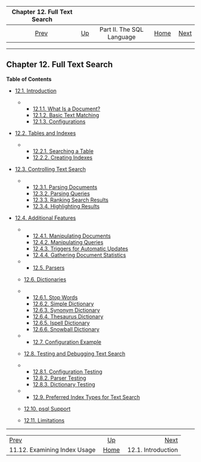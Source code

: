 <!--?xml version="1.0" encoding="UTF-8" standalone="no"?-->

|                 Chapter 12. Full Text Search                 |                                            |                           |                                                       |                                                     |
| :----------------------------------------------------------: | :----------------------------------------- | :-----------------------: | ----------------------------------------------------: | --------------------------------------------------: |
| [Prev](indexes-examine.html "11.12. Examining Index Usage")  | [Up](sql.html "Part II. The SQL Language") | Part II. The SQL Language | [Home](index.html "PostgreSQL 17devel Documentation") |  [Next](textsearch-intro.html "12.1. Introduction") |

***

## Chapter 12. Full Text Search

**Table of Contents**

* [12.1. Introduction](textsearch-intro.html)

  * *   [12.1.1. What Is a Document?](textsearch-intro.html#TEXTSEARCH-DOCUMENT)
    * [12.1.2. Basic Text Matching](textsearch-intro.html#TEXTSEARCH-MATCHING)
    * [12.1.3. Configurations](textsearch-intro.html#TEXTSEARCH-INTRO-CONFIGURATIONS)

* [12.2. Tables and Indexes](textsearch-tables.html)

  * *   [12.2.1. Searching a Table](textsearch-tables.html#TEXTSEARCH-TABLES-SEARCH)
    * [12.2.2. Creating Indexes](textsearch-tables.html#TEXTSEARCH-TABLES-INDEX)

* [12.3. Controlling Text Search](textsearch-controls.html)

  * *   [12.3.1. Parsing Documents](textsearch-controls.html#TEXTSEARCH-PARSING-DOCUMENTS)
    * [12.3.2. Parsing Queries](textsearch-controls.html#TEXTSEARCH-PARSING-QUERIES)
    * [12.3.3. Ranking Search Results](textsearch-controls.html#TEXTSEARCH-RANKING)
    * [12.3.4. Highlighting Results](textsearch-controls.html#TEXTSEARCH-HEADLINE)

* [12.4. Additional Features](textsearch-features.html)

  * *   [12.4.1. Manipulating Documents](textsearch-features.html#TEXTSEARCH-MANIPULATE-TSVECTOR)
    * [12.4.2. Manipulating Queries](textsearch-features.html#TEXTSEARCH-MANIPULATE-TSQUERY)
    * [12.4.3. Triggers for Automatic Updates](textsearch-features.html#TEXTSEARCH-UPDATE-TRIGGERS)
    * [12.4.4. Gathering Document Statistics](textsearch-features.html#TEXTSEARCH-STATISTICS)

  * *   [12.5. Parsers](textsearch-parsers.html)
  * [12.6. Dictionaries](textsearch-dictionaries.html)

    <!---->

  * *   [12.6.1. Stop Words](textsearch-dictionaries.html#TEXTSEARCH-STOPWORDS)
    * [12.6.2. Simple Dictionary](textsearch-dictionaries.html#TEXTSEARCH-SIMPLE-DICTIONARY)
    * [12.6.3. Synonym Dictionary](textsearch-dictionaries.html#TEXTSEARCH-SYNONYM-DICTIONARY)
    * [12.6.4. Thesaurus Dictionary](textsearch-dictionaries.html#TEXTSEARCH-THESAURUS)
    * [12.6.5. Ispell Dictionary](textsearch-dictionaries.html#TEXTSEARCH-ISPELL-DICTIONARY)
    * [12.6.6. Snowball Dictionary](textsearch-dictionaries.html#TEXTSEARCH-SNOWBALL-DICTIONARY)

  * *   [12.7. Configuration Example](textsearch-configuration.html)
  * [12.8. Testing and Debugging Text Search](textsearch-debugging.html)

    <!---->

  * *   [12.8.1. Configuration Testing](textsearch-debugging.html#TEXTSEARCH-CONFIGURATION-TESTING)
    * [12.8.2. Parser Testing](textsearch-debugging.html#TEXTSEARCH-PARSER-TESTING)
    * [12.8.3. Dictionary Testing](textsearch-debugging.html#TEXTSEARCH-DICTIONARY-TESTING)

  * *   [12.9. Preferred Index Types for Text Search](textsearch-indexes.html)
  * [12.10. psql Support](textsearch-psql.html)
  * [12.11. Limitations](textsearch-limitations.html)

***

|                                                              |                                                       |                                                     |
| :----------------------------------------------------------- | :---------------------------------------------------: | --------------------------------------------------: |
| [Prev](indexes-examine.html "11.12. Examining Index Usage")  |       [Up](sql.html "Part II. The SQL Language")      |  [Next](textsearch-intro.html "12.1. Introduction") |
| 11.12. Examining Index Usage                                 | [Home](index.html "PostgreSQL 17devel Documentation") |                                  12.1. Introduction |
